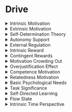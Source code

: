 

# Drive

<details>
<summary>Intrinsic Motivation</summary>

- Motivation that comes from within, driven by personal interest, enjoyment, or satisfaction in the task itself.

- Exploiting intrinsic motivation can manipulate individuals by aligning their goals with the manipulator's agenda, making them more willing to engage in desired actions.

- People are more likely to comply when they find a task inherently rewarding.

</details>

<details>
<summary>Extrinsic Motivation</summary>

- Motivation that comes from external rewards or punishments, such as money or recognition.

- Leveraging extrinsic motivation can manipulate individuals by offering external incentives to influence their behavior or decisions.

- Providing enticing external rewards can guide individuals' actions and choices.

</details>

<details>
<summary>Self-Determination Theory</summary>

- A theory of motivation that focuses on the innate human need for autonomy, competence, and relatedness.

- Exploiting self-determination theory can manipulate individuals by framing actions or choices in a way that satisfies their fundamental psychological needs, making them more compliant.

- Fulfilling basic needs can make individuals more receptive to influence.

</details>

<details>
<summary>Autonomy Support</summary>

- Providing choices and opportunities for self-directed action to enhance intrinsic motivation.

- Leveraging autonomy support can manipulate individuals by offering a sense of control over their decisions, increasing their willingness to engage in desired behaviors.

- Granting autonomy can guide individuals' actions and choices.

</details>

<details>
<summary>External Regulation</summary>

- Motivation driven by external rewards or punishments, where behavior is performed to obtain a specific outcome.

- Exploiting external regulation can manipulate individuals by introducing or withholding external incentives to shape their actions or decisions.

- Control over external rewards can guide individuals' behavior.

</details>

<details>
<summary>Intrinsic Reward</summary>

- The inherent satisfaction or enjoyment derived from engaging in a task or activity.

- Leveraging intrinsic rewards can manipulate individuals by framing actions or choices in a way that emphasizes the inherent satisfaction they will experience.

- Highlighting intrinsic rewards can guide individuals' actions and choices.

</details>

<details>
<summary>Contingent Rewards</summary>

- Rewards that are offered only when specific conditions or criteria are met.

- Exploiting contingent rewards can manipulate individuals by conditioning their behavior to meet the criteria set by the manipulator, making them more compliant.

- Linking rewards to specific conditions can guide individuals' actions.

</details>

<details>
<summary>Motivation Crowding Out</summary>

- The phenomenon where the introduction of extrinsic rewards can undermine intrinsic motivation.

- Leveraging motivation crowding out can manipulate individuals by introducing external incentives that inadvertently decrease their intrinsic motivation.

- Overemphasizing extrinsic rewards can guide individuals away from intrinsic motivation.

</details>

<details>
<summary>Overjustification Effect</summary>

- The tendency for individuals to attribute their behavior to external rewards rather than intrinsic motivation.

- Exploiting the overjustification effect can manipulate individuals by introducing extrinsic rewards that lead them to believe their actions are solely driven by external incentives.

- Attributing behavior to external rewards can guide individuals' actions and choices.

</details>

<details>
<summary>Competence Motivation</summary>

- The desire to master new skills, overcome challenges, and achieve a sense of competence.

- Leveraging competence motivation can manipulate individuals by framing actions or choices in a way that emphasizes skill development and achievement, making them more willing to engage in desired behaviors.

- Fulfilling the need for competence can guide individuals' actions and choices.

</details>

<details>
<summary>Relatedness Motivation</summary>

- The desire for social connections, relationships, and a sense of belonging.

- Exploiting relatedness motivation can manipulate individuals by framing actions or choices in a way that fosters social connections or belongingness, making them more compliant.

- Fulfilling the need for relatedness can guide individuals' behavior.

</details>

<details>
<summary>Basic Psychological Needs</summary>

- The fundamental human needs for autonomy, competence, and relatedness.

- Leveraging basic psychological needs can manipulate individuals by addressing these core needs to influence their behavior or decisions.

- Fulfilling these basic needs can make individuals more receptive to influence.

</details>

<details>
<summary>Task Significance</summary>

- The perception that a task or action has meaning and contributes to a greater purpose.

- Exploiting task significance can manipulate individuals by framing actions or choices in a way that emphasizes their meaningful contribution to a larger goal or purpose.

- Highlighting task significance can guide individuals' actions and choices.

</details>

<details>
<summary>Self-Directed Learning</summary>

- The process of individuals taking ownership of their learning and pursuing knowledge and skills based on personal interests.

- Leveraging self-directed learning can manipulate individuals by encouraging them to explore and acquire knowledge or skills that align with the manipulator's agenda.

- Promoting self-directed learning can guide individuals' behavior.

</details>

<details>
<summary>Flow State</summary>

- A state of deep engagement and focus in an activity where individuals lose track of time and experience a sense of fulfillment.

- Exploiting the flow state can manipulate individuals by creating conditions that induce this state, making them more immersed in the desired task or action.

- Inducing the flow state can guide individuals' actions and choices.

</details>

<details>
<summary>Intrinsic Time Perspective</summary>

- The sense of time that individuals experience when fully engaged in an intrinsically motivating task.

- Leveraging intrinsic time perspective can manipulate individuals by making them lose track of time while engaging in desired actions, leading to increased compliance.

- Manipulating time perception can guide individuals' actions and choices.

</details>
